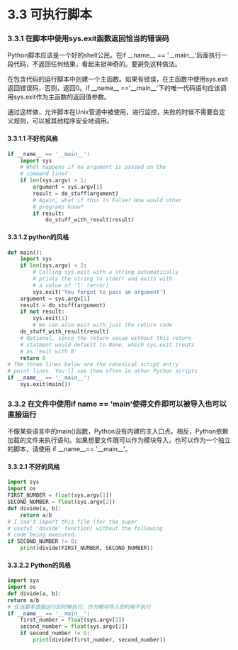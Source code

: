# 3.3 可执行脚本

### 3.3.1 在脚本中使用sys.exit函数返回恰当的错误码

Python脚本应该是一个好的shell公民。在if \_\_name\_\_ == '\_\_main\_\_'后面执行一段代码，不返回任何结果，看起来挺神奇的。要避免这种做法。

在包含代码的运行脚本中创建一个主函数。如果有错误，在主函数中使用sys.exit返回错误码，否则，返回0。if \_\_name\_\_ =='\_\_main\_\_'下的唯一代码语句应该调用sys.exit作为主函数的返回值参数。

通过这样做，允许脚本在Unix管道中被使用，进行监控，失败的时候不需要自定义规则，可以被其他程序安全地调用。

#### 3.3.1.1 不好的风格

```python
if __name__ == '__main__':
    import sys
    # What happens if no argument is passed on the
    # command line?
    if len(sys.argv) > 1:
        argument = sys.argv[1]
        result = do_stuff(argument)
        # Again, what if this is False? How would other
        # programs know?
        if result:
            do_stuff_with_result(result)
```

#### 3.3.1.2 python的风格

```python
def main():
    import sys
    if len(sys.argv) < 2:
        # Calling sys.exit with a string automatically
        # prints the string to stderr and exits with
        # a value of '1' (error)
        sys.exit('You forgot to pass an argument')
    argument = sys.argv[1]
    result = do_stuff(argument)
    if not result:
        sys.exit(1)
        # We can also exit with just the return code
    do_stuff_with_result(result)
    # Optional, since the return value without this return
    # statment would default to None, which sys.exit treats
    # as 'exit with 0'
    return 0
# The three lines below are the canonical script entry
# point lines. You'll see them often in other Python scripts
if __name__ == '__main__':
    sys.exit(main())
```

### 3.3.2 在文件中使用if __name__ == '__main__'使得文件即可以被导入也可以直接运行

不像某些语言中的main()函数，Python没有内建的主入口点。相反，Python依赖加载的文件来执行语句。如果想要文件既可以作为模块导入，也可以作为一个独立的脚本，请使用 if \_\_name\_\_== '\_\_main\_\_'。

#### 3.3.2.1 不好的风格

```python
import sys
import os
FIRST_NUMBER = float(sys.argv[1])
SECOND_NUMBER = float(sys.argv[2])
def divide(a, b):
    return a/b
# I can't import this file (for the super
# useful 'divide' function) without the following
# code being executed.
if SECOND_NUMBER != 0:
    print(divide(FIRST_NUMBER, SECOND_NUMBER))
```

#### 3.3.2.2 Python的风格

```python
import sys
import os
def divide(a, b):
return a/b
# 仅当脚本直接运行的时候执行，作为模块导入的时候不执行
if __name__ == '__main__':
    first_number = float(sys.argv[1])
    second_number = float(sys.argv[2])
    if second_number != 0:
        print(divide(first_number, second_number))    
```